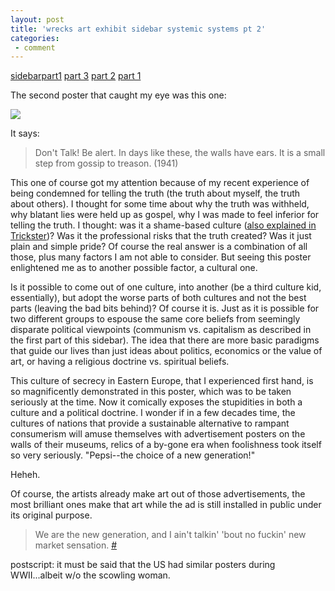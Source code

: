 ```yaml
---
layout: post
title: 'wrecks art exhibit sidebar systemic systems pt 2'
categories:
 - comment
---
```



<a href="index.php?file=2004_01.xml&id=117">sidebarpart1</a> <a href="index.php?file=2004_01.xml&id=000116">part 3</a> <a href="index.php?file=2004_01.xml&id=102">part 2</a> <a href="index.php?file=2004_01.xml&id=91">part 1</a>



The second poster that caught my eye was this one:



<a href="http://eng.davno.ru/posters/propaganda1/poster-61.html"><img src="images/2004_01/london/tate/london_04_01_40.jpg" align="center" style="border-color:#ccc" /></a>



It says:


<blockquote>Don't Talk! Be alert. In days like these, the walls have ears. It is a small step from gossip to treason. (1941)</blockquote>


This one of course got my attention because of my recent experience of being condemned for telling the truth (the truth about myself, the truth about others). I thought for some time about why the truth was withheld, why blatant lies were held up as gospel, why I was made to feel inferior for telling the truth. I thought: was it a shame-based culture (<a href="http://www.amazon.com/gp/reader/0374279284/ref=sib_rdr_srch/103-0245156-7671850?v=search-inside&keywords=shame&x=0&y=0">also explained in Trickster</a>)? Was it the professional risks that the truth created? Was it just plain and simple pride? Of course the real answer is a combination of all those, plus many factors I am not able to consider. But seeing this poster enlightened me as to another possible factor, a cultural one.



Is it possible to come out of one culture, into another (be a third culture kid, essentially), but adopt the worse parts of both cultures and not the best parts (leaving the bad bits behind)? Of course it is. Just as it is possible for two different groups to espouse the same core beliefs from seemingly disparate political viewpoints (communism vs. capitalism as described in the first part of this sidebar). The idea that there are more basic paradigms that guide our lives than just ideas about politics, economics or the value of art, or having a religious doctrine vs. spiritual beliefs. 



This culture of secrecy in Eastern Europe, that I experienced first hand, is so magnificently demonstrated in this poster, which was to be taken seriously at the time. Now it comically exposes the stupidities in both a culture and a political doctrine. I wonder if in a few decades time, the cultures of nations that provide a sustainable alternative to rampant consumerism will amuse themselves with advertisement posters on the walls of their museums, relics of a by-gone era when foolishness took itself so very seriously. "Pepsi--the choice of a new generation!"



Heheh.



Of course, the artists already make art out of those advertisements, the most brilliant ones make that art while the ad is still installed in public under its original purpose.


<blockquote>We are the new generation, 
and I ain't talkin' 'bout no fuckin' new market sensation. <a href="http://www.danielsjourney.com/art/music/media/Daniel_Miller_Band-Americana_EP-Track01-Comon.mp3" alt="3.8M mp3 of comon by the daniel miller band">#</a></blockquote>


postscript: it must be said that the US had similar posters during WWII...albeit w/o the scowling woman.
